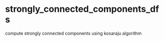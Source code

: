 # strongly_connected_components_dfs
compute strongly connected components using kosaraju algorithm 
